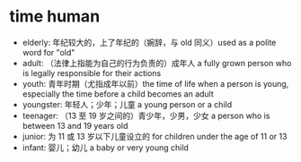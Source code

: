 # time human

- elderly: 年纪较大的，上了年纪的（婉辞，与 old 同义）used as a polite word for "old"
- adult: （法律上指能为自己的行为负责的）成年人 a fully grown person who is legally responsible for their actions
- youth: 青年时期（尤指成年以前）the time of life when a person is young, especially the time before a child becomes an adult
- youngster: 年轻人；少年；儿童 a young person or a child
- teenager: （13 至 19 岁之间的）青少年，少男，少女 a person who is between 13 and 19 years old
- junior: 为 11 或 13 岁以下儿童设立的 for children under the age of 11 or 13
- infant: 婴儿；幼儿 a baby or very young child
